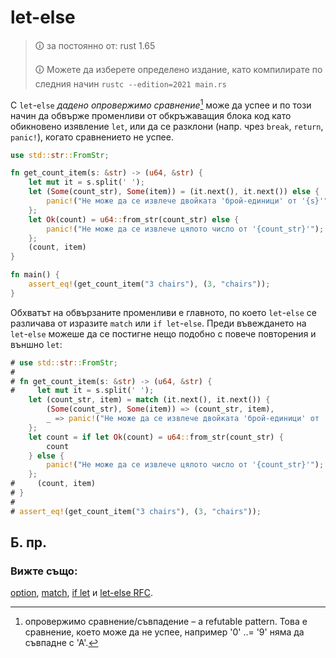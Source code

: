 # let-else


> 🛈 за постоянно от: rust 1.65
>
> 🛈 Можете да изберете определено издание, като компилирате по следния начин
> `rustc --edition=2021 main.rs`


С `let`-`else` *дадено опровержимо сравнение*[^refutable] може да успее и по
този начин да обвърже променливи от обкръжаващия блока код като обикновено
изявление `let`, или да се разклони (напр. чрез `break`, `return`, `panic!`),
когато сравнението не успее.

```rust
use std::str::FromStr;

fn get_count_item(s: &str) -> (u64, &str) {
    let mut it = s.split(' ');
    let (Some(count_str), Some(item)) = (it.next(), it.next()) else {
        panic!("Не може да се извлече двойката 'брой-единици' от '{s}'");
    };
    let Ok(count) = u64::from_str(count_str) else {
        panic!("Не може да се извлече цялото число от '{count_str}'");
    };
    (count, item)
}

fn main() {
    assert_eq!(get_count_item("3 chairs"), (3, "chairs"));
}
```
Обхватът на обвързаните променливи е главното, по което `let`-`else` се
различава от изразите `match` или `if let`-`else`. Преди въвеждането на
`let`-`else` можеше да се постигне нещо подобно с повече повторения и външно
`let`:

```rust
# use std::str::FromStr;
# 
# fn get_count_item(s: &str) -> (u64, &str) {
#     let mut it = s.split(' ');
    let (count_str, item) = match (it.next(), it.next()) {
        (Some(count_str), Some(item)) => (count_str, item),
        _ => panic!("Не може да се извлече двойката 'брой-единици' от '{s}'"),
    };
    let count = if let Ok(count) = u64::from_str(count_str) {
        count
    } else {
        panic!("Не може да се извлече цялото число от '{count_str}'");
    };
#     (count, item)
# }
# 
# assert_eq!(get_count_item("3 chairs"), (3, "chairs"));
```
## Б. пр.

[^refutable]: опровержимо сравнение/съвпадение – a refutable pattern. Това е сравнение,
  което може да не успее, например  '0' ..= '9' няма да съвпадне с 'А'.

### Вижте също:

[option][option], [match][match], [if let][if_let] и [let-else RFC][let_else_rfc].


[match]: ./match.md
[if_let]: ./if_let.md
[let_else_rfc]: https://rust-lang.github.io/rfcs/3137-let-else.html
[option]: ../std/option.md
